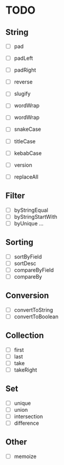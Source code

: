 # TODO

## String

* [ ] pad
* [ ] padLeft
* [ ] padRight
* [ ] reverse
* [ ] slugify
* [ ] wordWrap
* [ ] wordWrap
* [ ] snakeCase
* [ ] titleCase
* [ ] kebabCase
* [ ] version
* [ ] replaceAll


## Filter

* [ ] byStringEqual
* [ ] byStringStartWith
* [ ] byUnique ...

## Sorting

* [ ] sortByField
* [ ] sortDesc
* [ ] compareByField
* [ ] compareBy

## Conversion

* [ ] convertToString
* [ ] convertToBoolean

## Collection

* [ ] first
* [ ] last
* [ ] take
* [ ] takeRight

## Set

* [ ] unique
* [ ] union
* [ ] intersection
* [ ] difference

## Other
* [ ] memoize





















